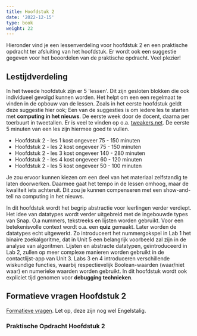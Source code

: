 ```yaml
---
title: Hoofdstuk 2
date: '2022-12-15'
type: book
weight: 22
---
```


Hieronder vind je een lessenverdeling voor hoofdstuk 2 en een praktische opdracht ter afsluiting van het hoofdstuk. Er wordt ook een suggestie gegeven voor het beoordelen van de praktische opdracht. Veel plezier!
<!--more-->

## Lestijdverdeling
In het tweede hoofdstuk zijn er 5 'lessen'. Dit zijn gesloten blokken die ook individueel gevolgd kunnen worden. Het helpt om een een regelmaat te vinden in de opbouw van de lessen. Zoals in het eerste hoofdstuk geldt deze suggestie hier ook; Een van de suggesties is om iedere les te starten met **computing in het nieuws**. De eerste week door de docent, daarna per toerbuurt in tweetallen. Er is veel te vinden op o.a. [tweakers.net](www.tweakers.net). De eerste 5 minuten van een les zijn hiermee goed te vullen.

- Hoofdstuk 2 - les 1 kost ongeveer 75 - 150 minuten
- Hoofdstuk 2 - les 2 kost ongeveer 75 - 150 minuten
- Hoofdstuk 2 - les 3 kost ongeveer 140 - 280  minuten
- Hoofdstuk 2 - les 4 kost ongeveer 60 - 120 minuten
- Hoofdstuk 2 - les 5 kost ongeveer 50 - 100 minuten

Je zou ervoor kunnen kiezen om een deel van het materiaal zelfstandig te laten doorwerken. Daarmee gaat het tempo in de lessen omhoog, maar de kwaliteit iets achteruit. Dit zou je kunnen compenseren met een show-and-tell na computing in het nieuws.

In dit hoofdstuk wordt het begrip abstractie voor leerlingen verder verdiept. Het idee van datatypes wordt verder uitgebreid met de ingebouwde types van Snap. O.a nummers, tekstreeks en lijsten worden gebruikt. Voor een betekenisvolle context wordt o.a. een **quiz** gemaakt. Later worden de datatypes echt uitgewerkt. Zo introduceert het nummergokspel in Lab 1 het binaire zoekalgoritme, dat in Unit 5 een belangrijk voorbeeld zal zijn in de analyse van algoritmen. Lijsten en abstracte datatypen, geïntroduceerd in Lab 2, zullen op meer complexe manieren worden gebruikt in de contactlijst-app van Unit 3. Labs 3 en 4 introduceren verschillende wiskundige functies, waarbij respectievelijk Boolean-waarden (waar/niet waar) en numerieke waarden worden gebruikt. In dit hoofdstuk wordt ook expliciet tijd genomen voor **debugging technieken**. 

## Formatieve vragen Hoofdstuk 2
[Formatieve vragen](https://bjc.edc.org/bjc-r/cur/programming/summaries/assessment-data2.html?topic=nyc_bjc%2F2-conditionals-abstraction.topic&course=bjc4nyc.html&novideo&noassignment). Let op, deze zijn nog wel Engelstalig.

### Praktische Opdracht Hoofdstuk 2
